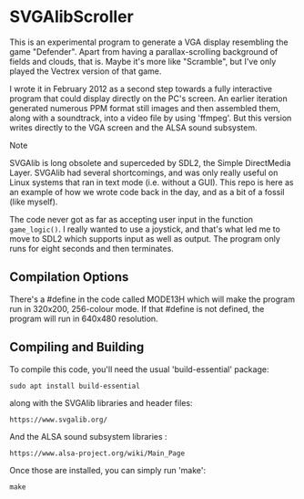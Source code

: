 # SVGAlibScroller #

This is an experimental program to generate a VGA display
resembling the game "Defender".
Apart from having a parallax-scrolling background of fields and clouds, that is.
Maybe it's more like "Scramble", but I've only played the Vectrex version of that game.

I wrote it in February 2012 as a second step towards a fully interactive program that could
display directly on the PC's screen.
An earlier iteration generated numerous PPM format still images and then assembled them,
along with a soundtrack, into a video file by using 'ffmpeg'.
But this version writes directly to the VGA screen and the ALSA sound subsystem.

> [!NOTE]
> SVGAlib is long obsolete and superceded by SDL2,
> the Simple DirectMedia Layer.
> SVGAlib had several shortcomings,
> and was only really useful on Linux systems that ran in text mode (i.e. without a GUI).
> This repo is here as an example of how we wrote code back in the day,
> and as a bit of a fossil (like myself).

The code never got as far as accepting user input in the function `game_logic()`.
I really wanted to use a joystick,
and that's what led me to move to SDL2 which supports input as well as output.
The program only runs for eight seconds and then terminates.

## Compilation Options ##

There's a #define in the code called MODE13H which will make the program run in
320x200, 256-colour mode.
If that #define is not defined, the program will run in 640x480 resolution.

## Compiling and Building ##

To compile this code, you'll need the usual 'build-essential' package:

`sudo apt install build-essential`

along with the SVGAlib libraries and header files:

`https://www.svgalib.org/`

And the ALSA sound subsystem libraries :

`https://www.alsa-project.org/wiki/Main_Page`

Once those are installed, you can simply run 'make':

`make`

